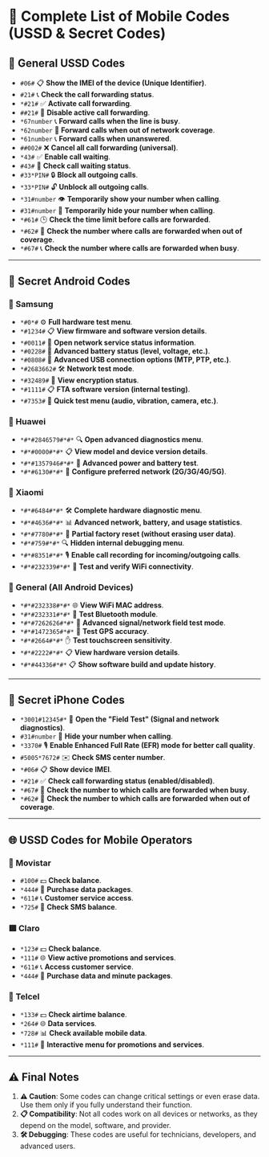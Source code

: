 # 📱 Complete List of Mobile Codes (USSD & Secret Codes)

## 🔗 General USSD Codes
- `#06#` 📋 **Show the IMEI of the device (Unique Identifier)**.
- `#21#` 📞 **Check the call forwarding status**.
- `*#21#` ✅ **Activate call forwarding**.
- `##21#` 🚫 **Disable active call forwarding**.
- `*67number` 📞 **Forward calls when the line is busy**.
- `*62number` 📡 **Forward calls when out of network coverage**.
- `*61number` 📞 **Forward calls when unanswered**.
- `##002#` ❌ **Cancel all call forwarding (universal)**.
- `*43#` ✅ **Enable call waiting**.
- `#43#` 🔄 **Check call waiting status**.
- `#33*PIN#` 🔒 **Block all outgoing calls**.
- `*33*PIN#` 🔓 **Unblock all outgoing calls**.
- `*31#number` 👁️ **Temporarily show your number when calling**.
- `#31#number` 🙈 **Temporarily hide your number when calling**.
- `*#61#` 🕒 **Check the time limit before calls are forwarded**.
- `*#62#` 🔄 **Check the number where calls are forwarded when out of coverage**.
- `*#67#` 📞 **Check the number where calls are forwarded when busy**.

---

## 🤖 Secret Android Codes

### 📱 Samsung
- `*#0*#` ⚙️ **Full hardware test menu**.
- `*#1234#` 📋 **View firmware and software version details**.
- `*#0011#` 📡 **Open network service status information**.
- `*#0228#` 🔋 **Advanced battery status (level, voltage, etc.)**.
- `*#0808#` 🔌 **Advanced USB connection options (MTP, PTP, etc.)**.
- `*#2683662#` 🛠️ **Network test mode**.
- `*#32489#` 🔐 **View encryption status**.
- `*#1111#` 📋 **FTA software version (internal testing)**.
- `*#7353#` 📲 **Quick test menu (audio, vibration, camera, etc.)**.

### 📱 Huawei
- `*#*#2846579#*#*` 🔍 **Open advanced diagnostics menu**.
- `*#*#0000#*#*` 📋 **View model and device version details**.
- `*#*#1357946#*#*` 🔋 **Advanced power and battery test**.
- `*#*#6130#*#*` 📡 **Configure preferred network (2G/3G/4G/5G)**.

### 📱 Xiaomi
- `*#*#6484#*#*` 🛠️ **Complete hardware diagnostic menu**.
- `*#*#4636#*#*` 📊 **Advanced network, battery, and usage statistics**.
- `*#*#7780#*#*` 🔄 **Partial factory reset (without erasing user data)**.
- `*#*#759#*#*` 🔍 **Hidden internal debugging menu**.
- `*#*#8351#*#*` 🎙️ **Enable call recording for incoming/outgoing calls**.
- `*#*#232339#*#*` 📶 **Test and verify WiFi connectivity**.

### 📱 General (All Android Devices)
- `*#*#232338#*#*` 🌐 **View WiFi MAC address**.
- `*#*#232331#*#*` 📡 **Test Bluetooth module**.
- `*#*#7262626#*#*` 📶 **Advanced signal/network field test mode**.
- `*#*#1472365#*#*` 📡 **Test GPS accuracy**.
- `*#*#2664#*#*` ✋ **Test touchscreen sensitivity**.
- `*#*#2222#*#*` 📋 **View hardware version details**.
- `*#*#44336#*#*` 📋 **Show software build and update history**.

---

## 🍎 Secret iPhone Codes
- `*3001#12345#*` 📶 **Open the "Field Test" (Signal and network diagnostics)**.
- `#31#number` 🙈 **Hide your number when calling**.
- `*3370#` 🎙️ **Enable Enhanced Full Rate (EFR) mode for better call quality**.
- `#5005*7672#` ✉️ **Check SMS center number**.
- `*#06#` 📋 **Show device IMEI**.
- `*#21#` ✅ **Check call forwarding status (enabled/disabled)**.
- `*#67#` 🔄 **Check the number to which calls are forwarded when busy**.
- `*#62#` 📡 **Check the number to which calls are forwarded when out of coverage**.

---

## 🌐 USSD Codes for Mobile Operators

### 📡 Movistar
- `#100#` 💵 **Check balance**.
- `*444#` 📲 **Purchase data packages**.
- `*611#` 📞 **Customer service access**.
- `*725#` 💬 **Check SMS balance**.

### 🟥 Claro
- `*123#` 💵 **Check balance**.
- `*111#` 🌐 **View active promotions and services**.
- `*611#` 📞 **Access customer service**.
- `*444#` 📲 **Purchase data and minute packages**.

### 📶 Telcel
- `*133#` 💵 **Check airtime balance**.
- `*264#` 🌐 **Data services**.
- `*728#` 📊 **Check available mobile data**.
- `*111#` 📲 **Interactive menu for promotions and services**.

---

## ⚠️ Final Notes
1. **⚠️ Caution**: Some codes can change critical settings or even erase data. Use them only if you fully understand their function.
2. **📋 Compatibility**: Not all codes work on all devices or networks, as they depend on the model, software, and provider.
3. **🛠️ Debugging**: These codes are useful for technicians, developers, and advanced users.

